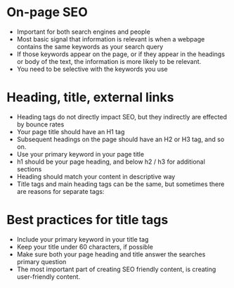 # On-page SEO
- Important for both search engines and people
- Most basic signal that information is relevant is when a webpage contains the same keywords as your search query
- If those keywords appear on the page, or if they appear in the headings or body of the text, the information is more likely to be relevant. 
- You need to be selective with the keywords you use

# Heading, title, external links
- Heading tags do not directly impact SEO, but they indirectly are effected by bounce rates
- Your page title should have an H1 tag
- Subsequent headings on the page should have an H2 or H3 tag, and so on.
- Use your primary keyword in your page title
- h1 should be your page heading, and below h2 / h3 for additional sections
- Heading should match your content in descriptive way
- Title tags and main heading tags can be the same, but sometimes there are reasons for separate tags:

# Best practices for title tags
- Include your primary keyword in your title tag
- Keep your title under 60 characters, if possible
- Make sure both your page heading and title answer the searches primary question
- The most important part of creating SEO friendly content, is creating user-friendly content.

